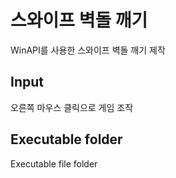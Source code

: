 # 스와이프 벽돌 깨기
WinAPI를 사용한 스와이프 벽돌 깨기 제작

## Input
오른쪽 마우스 클릭으로 게임 조작

## Executable folder
Executable file folder
